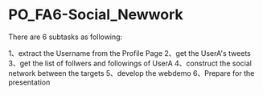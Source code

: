 # PO_FA6-Social_Newwork

There are 6 subtasks as following:

1、extract the Username from the Profile Page
2、get the UserA's tweets
3、get the list of follwers and followings of UserA
4、construct the social network between the targets
5、develop the webdemo
6、Prepare for the presentation

